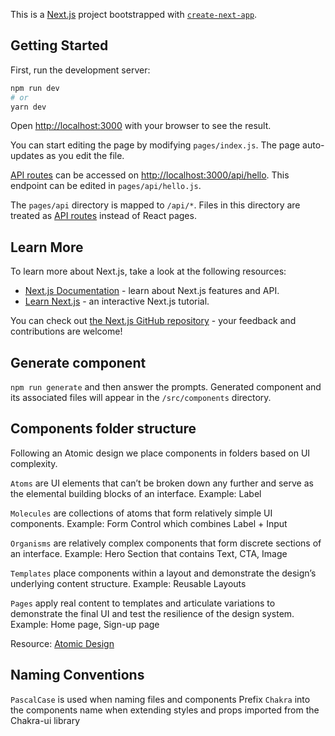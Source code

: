 This is a [Next.js](https://nextjs.org/) project bootstrapped with [`create-next-app`](https://github.com/vercel/next.js/tree/canary/packages/create-next-app).

## Getting Started

First, run the development server:

```bash
npm run dev
# or
yarn dev
```

Open [http://localhost:3000](http://localhost:3000) with your browser to see the result.

You can start editing the page by modifying `pages/index.js`. The page auto-updates as you edit the file.

[API routes](https://nextjs.org/docs/api-routes/introduction) can be accessed on [http://localhost:3000/api/hello](http://localhost:3000/api/hello). This endpoint can be edited in `pages/api/hello.js`.

The `pages/api` directory is mapped to `/api/*`. Files in this directory are treated as [API routes](https://nextjs.org/docs/api-routes/introduction) instead of React pages.

## Learn More

To learn more about Next.js, take a look at the following resources:

- [Next.js Documentation](https://nextjs.org/docs) - learn about Next.js features and API.
- [Learn Next.js](https://nextjs.org/learn) - an interactive Next.js tutorial.

You can check out [the Next.js GitHub repository](https://github.com/vercel/next.js/) - your feedback and contributions are welcome!

## Generate component

`npm run generate` and then answer the prompts. Generated component and its associated files will appear in the `/src/components` directory.

## Components folder structure

Following an Atomic design we place components in folders based on UI complexity.

`Atoms` are UI elements that can’t be broken down any further and serve as the elemental building blocks of an interface.
Example: Label

`Molecules` are collections of atoms that form relatively simple UI components. 
Example: Form Control which combines Label + Input

`Organisms` are relatively complex components that form discrete sections of an interface. 
Example: Hero Section that contains Text, CTA, Image

`Templates` place components within a layout and demonstrate the design’s underlying content structure. 
Example: Reusable Layouts

`Pages` apply real content to templates and articulate variations to demonstrate the final UI and test the resilience of the design system.
Example: Home page, Sign-up page

Resource: [Atomic Design](https://atomicdesign.bradfrost.com/)

## Naming Conventions

`PascalCase` is used when naming files and components
Prefix `Chakra` into the components name when extending styles and props imported from the Chakra-ui library


